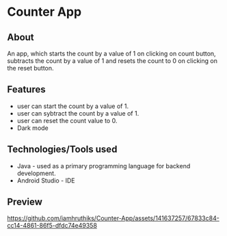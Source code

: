 # Counter App

## About
An app, which starts the count by a value of 1 on clicking on count button, subtracts the count by a value of 1 and resets the count to 0 on clicking on the reset button.

## Features
- user can start the count by a value of 1.
- user can sybtract the count by a value of 1.
- user can reset the count value to 0.
- Dark mode

## Technologies/Tools used
- Java - used as a primary programming language for backend development.
- Android Studio - IDE

## Preview

https://github.com/iamhruthiks/Counter-App/assets/141637257/67833c84-cc14-4861-86f5-dfdc74e49358



